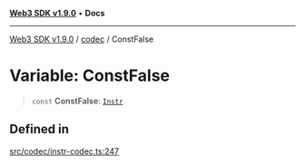 [**Web3 SDK v1.9.0**](../../../README.md) • **Docs**

***

[Web3 SDK v1.9.0](../../../globals.md) / [codec](../README.md) / ConstFalse

# Variable: ConstFalse

> `const` **ConstFalse**: [`Instr`](../type-aliases/Instr.md)

## Defined in

[src/codec/instr-codec.ts:247](https://github.com/Mystic-Nayy/alephium-web3/blob/ee41f5e0e7d7fb0b155fe62f05b2ac03772895ca/packages/web3/src/codec/instr-codec.ts#L247)
